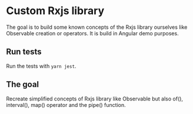 # Custom Rxjs library

The goal is to build some known concepts of the Rxjs library ourselves like Observable creation or operators.
It is build in Angular demo purposes.

## Run tests

Run the tests with `yarn jest`.

## The goal

Recreate simplified concepts of Rxjs library like Observable but also of(), interval(), map() operator and the pipe() function.